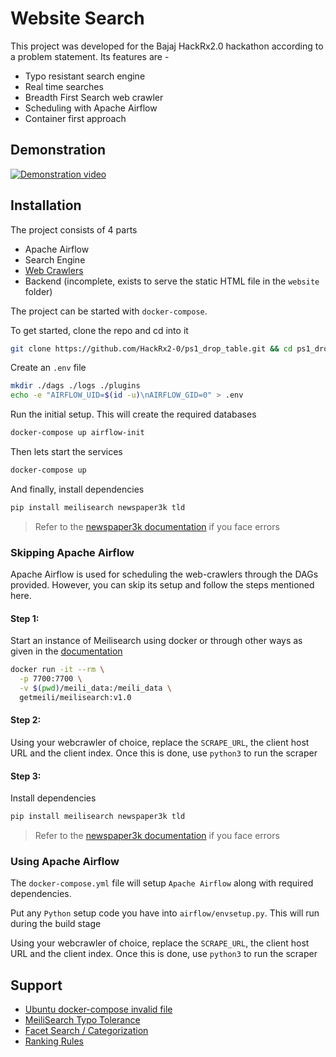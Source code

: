 # Website Search

This project was developed for the Bajaj HackRx2.0 hackathon according to a problem statement. Its features are - 

- Typo resistant search engine
- Real time searches
- Breadth First Search web crawler
- Scheduling with Apache Airflow
- Container first approach

## Demonstration

[![Demonstration video](https://img.youtube.com/vi/BCukys9cff4/0.jpg)](https://www.youtube.com/watch?v=BCukys9cff4)

## Installation

The project consists of 4 parts
- Apache Airflow
- Search Engine
- [Web Crawlers](./dags/README.md)
- Backend (incomplete, exists to serve the static HTML file in the `website` folder)

The project can be started with `docker-compose`.


To get started, clone the repo and cd into it 
```bash
git clone https://github.com/HackRx2-0/ps1_drop_table.git && cd ps1_drop_table
```

Create an `.env` file 
```bash
mkdir ./dags ./logs ./plugins
echo -e "AIRFLOW_UID=$(id -u)\nAIRFLOW_GID=0" > .env
```

Run the initial setup. This will create the required databases
```bash
docker-compose up airflow-init
```

Then lets start the services
```bash
docker-compose up
```

And finally, install dependencies
```bash
pip install meilisearch newspaper3k tld
```
> Refer to the [newspaper3k documentation](https://github.com/codelucas/newspaper) if you face errors

### Skipping Apache Airflow

Apache Airflow is used for scheduling the web-crawlers through the DAGs provided. However, you can skip its setup and follow the steps mentioned here.

#### Step 1: 
Start an instance of Meilisearch using docker or through other ways as given in the [documentation](https://docs.meilisearch.com/learn/getting_started/quick_start.html)

```bash
docker run -it --rm \
  -p 7700:7700 \
  -v $(pwd)/meili_data:/meili_data \
  getmeili/meilisearch:v1.0

```

#### Step 2: 

Using your webcrawler of choice, replace the `SCRAPE_URL`, the client host URL and the client index. Once this is done, use `python3` to run the scraper

#### Step 3:

Install dependencies
```bash
pip install meilisearch newspaper3k tld
```
> Refer to the [newspaper3k documentation](https://github.com/codelucas/newspaper) if you face errors

### Using Apache Airflow
The `docker-compose.yml` file will setup `Apache Airflow` along with required dependencies.

Put any `Python` setup code you have into `airflow/envsetup.py`. This will run during the build stage

Using your webcrawler of choice, replace the `SCRAPE_URL`, the client host URL and the client index. Once this is done, use `python3` to run the scraper

## Support

- [Ubuntu docker-compose invalid file](https://github.com/apache/airflow/discussions/14362)
- [MeiliSearch Typo Tolerance](https://docs.meilisearch.com/reference/under_the_hood/typotolerance.html#typo-tolerance-rules)
- [Facet Search / Categorization](https://docs.meilisearch.com/reference/features/faceted_search.html#setting-up-facets)
- [Ranking Rules](https://docs.meilisearch.com/reference/features/settings.html#ranking-rules)
